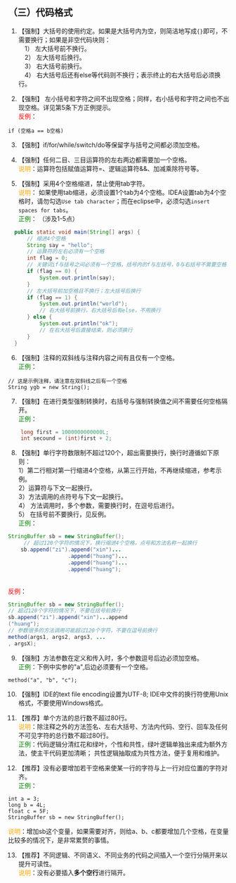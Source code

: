 ## （三）代码格式
1. 【强制】大括号的使用约定。如果是大括号内为空，则简洁地写成`{}`即可，不需要换行；如果是非空代码块则：
<br/>&emsp;1） 左大括号前不换行。
<br/>&emsp;2） 左大括号后换行。
<br/>&emsp;3） 右大括号前换行。
<br/>&emsp;4） 右大括号后还有else等代码则不换行；表示终止的右大括号后必须换行。 

2. 【强制】 左小括号和字符之间不出现空格；同样，右小括号和字符之间也不出现空格。详见第5条下方正例提示。
<br/><span style="color:red">反例</span>：
```
if (空格a == b空格)
```

3. 【强制】if/for/while/switch/do等保留字与括号之间都必须加空格。 

4. 【强制】任何二目、三目运算符的左右两边都需要加一个空格。 
   <br/><span style="color:orange">说明</span>：运算符包括赋值运算符=、逻辑运算符&&、加减乘除符号等。
   
5. 【强制】采用4个空格缩进，禁止使用tab字符。 
   <br/><span style="color:orange">说明</span>：
    如果使用tab缩进，必须设置1个tab为4个空格。IDEA设置tab为4个空格时，请勿勾选`Use tab character`；而在eclipse中，必须勾选`insert spaces for tabs`。 
   <br/><span style="color:green">正例</span>： （涉及1-5点）
```java
  public static void main(String[] args) {
      // 缩进4个空格
      String say = "hello";
      // 运算符的左右必须有一个空格
      int flag = 0;
      // 关键词if与括号之间必须有一个空格，括号内的f与左括号，0与右括号不需要空格
      if (flag == 0) {
          System.out.println(say);
      }
      // 左大括号前加空格且不换行；左大括号后换行
      if (flag == 1) {
          System.out.println("world");
          // 右大括号前换行，右大括号后有else，不用换行
      } else {
          System.out.println("ok");
          // 在右大括号后直接结束，则必须换行
      }
  }
```

6. 【强制】注释的双斜线与注释内容之间有且仅有一个空格。 
 <br/><span style="color:green">正例</span>：
```
// 这是示例注释，请注意在双斜线之后有一个空格  
String ygb = new String(); 
```

7. 【强制】在进行类型强制转换时，右括号与强制转换值之间不需要任何空格隔开。
 <br/><span style="color:green">正例</span>：
```java
    long first = 1000000000000L;
    int secound = (int)first + 2;
```

8. 【强制】单行字符数限制不超过120个，超出需要换行，换行时遵循如下原则：
<br/>1）第二行相对第一行缩进4个空格，从第三行开始，不再继续缩进，参考示例。
<br/>2）运算符与下文一起换行。
<br/>3）方法调用的点符号与下文一起换行。
<br/>4） 方法调用时，多个参数，需要换行时，在逗号后进行。
<br/>5） 在括号前不要换行，见反例。
<br/><span style="color:green">正例</span>：
```java
StringBuffer sb = new StringBuffer();
     // 超过120个字符的情况下，换行缩进4个空格，点号和方法名称一起换行
    sb.append("zi").append("xin")...
                   .append("huang")...
                   .append("huang")...
                   .append("huang");
```
<br/><span style="color:red">反例</span>：
```java
StringBuffer sb = new StringBuffer();  
// 超过120个字符的情况下，不要在括号前换行  
sb.append("zi").append("xin")...append      
("huang");    
// 参数很多的方法调用可能超过120个字符，不要在逗号前换行  
method(args1, args2, args3, ... 
, argsX); 
```

9. 【强制】方法参数在定义和传入时，多个参数逗号后边必须加空格。 
<br/><span style="color:green">正例</span>：下例中实参的"a",后边必须要有一个空格。 
```
method("a", "b", "c"); 
```

10. 【强制】IDE的text file encoding设置为UTF-8; IDE中文件的换行符使用Unix格式，不要使用Windows格式。 

11. 【推荐】单个方法的总行数不超过80行。
<br/><span style="color:orange">说明</span>：除注释之外的方法签名、左右大括号、方法内代码、空行、回车及任何不可见字符的总行数不超过80行。
<br/><span style="color:green">正例</span>：代码逻辑分清红花和绿叶，个性和共性，绿叶逻辑单独出来成为额外方法，使主干代码更加清晰；
共性逻辑抽取成为共性方法，便于复用和维护。

12. 【推荐】没有必要增加若干空格来使某一行的字符与上一行对应位置的字符对齐。 
<br><span style="color:green">正例</span>： 
```
int a = 3;  
long b = 4L;  
float c = 5F;  
StringBuffer sb = new StringBuffer();
```
<span style="color:orange">说明</span>：增加sb这个变量，如果需要对齐，则给a、b、c都要增加几个空格，在变量比较多的情况下，是非常累赘的事情。 

13. 【推荐】不同逻辑、不同语义、不同业务的代码之间插入一个空行分隔开来以提升可读性。 
<br><span style="color:orange">说明</span>：没有必要插入**多个空行**进行隔开。 